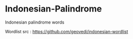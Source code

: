 # Indonesian-Palindrome
Indonesian palindrome words

Wordlist src : https://github.com/geovedi/indonesian-wordlist
